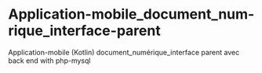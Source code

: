 # Application-mobile_document_num-rique_interface-parent
Application-mobile (Kotlin) document_numérique_interface parent avec back end with php-mysql
